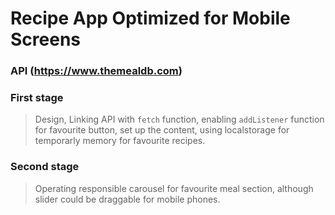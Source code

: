 # Recipe App Optimized for Mobile Screens
### API (https://www.themealdb.com)
### First stage
> Design, Linking API with `fetch` function, enabling `addListener` function for favourite button, set up the content, using localstorage for temporarly memory for favourite recipes.
### Second stage
> Operating  responsible carousel for favourite meal section, although slider could be draggable for mobile phones.
